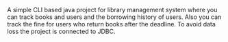 A simple CLI based java project for library management system where you can track books and users and the borrowing history of users. Also you can track the fine for users who return books after the deadline. To avoid data loss the project is connected to JDBC.
